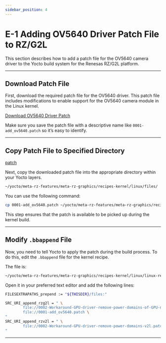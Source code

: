 ```yaml
---
sidebar_position: 4
---
```


# E-1 Adding OV5640 Driver Patch File to RZ/G2L

This section describes how to add a patch file for the OV5640 camera driver to the Yocto build system for the Renesas RZ/G2L platform.

---

## Download Patch File

First, download the required patch file for the OV5640 driver. This patch file includes modifications to enable support for the OV5640 camera module in the Linux kernel.

[Download OV5640 Driver Patch](./docs/OV5640.patch)

Make sure you save the patch file with a descriptive name like `0001-add_ov5640.patch` so it’s easy to identify.

---

## Copy Patch File to Specified Directory

[patch](./img/E-1-0.png)

Next, copy the downloaded patch file into the appropriate directory within your Yocto layers.

```bash
~/yocto/meta-rz-features/meta-rz-graphics/recipes-kernel/linux/files/
```

You can use the following command:

```bash
cp 0001-add_ov5640.patch ~/yocto/meta-rz-features/meta-rz-graphics/recipes-kernel/linux/files/
```

This step ensures that the patch is available to be picked up during the kernel build.

---

## Modify `.bbappend` File
Now, you need to tell Yocto to apply the patch during the build process. To do this, edit the `.bbappend` file for the kernel recipe.

The file is:

```bash
~/yocto/meta-rz-features/meta-rz-graphics/recipes-kernel/linux/linux-renesas_5.10.bbappend
```

Open it in your preferred text editor and add the following lines:

```bash
FILESEXTRAPATHS_prepend := "${THISDIR}/files:"

SRC_URI_append_rzg2l = " \
        file://0002-Workaround-GPU-driver-remove-power-domains-of-GPU-no.patch \
        file://0001-add_ov5640.patch \
"
SRC_URI_append_rzv2l = " \
        file://0002-Workaround-GPU-driver-remove-power-domains-v2l.patch \
"
```

---